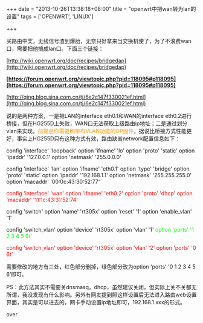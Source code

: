 +++
date = "2013-10-26T13:38:18+08:00"
title = "openwrt中把wan转为lan的设置"
tags = ['OPENWRT', 'LINUX']

+++

买路由中奖，无线信号渣到爆胎，无奈只好拿来当交换机使了，为了不浪费wan口，需要把他搞成lan口。下面三个链接：

[http://wiki.openwrt.org/doc/recipes/bridgedap](http://wiki.openwrt.org/doc/recipes/bridgedap)

**[https://forum.openwrt.org/viewtopic.php?pid=118095#p118095](https://forum.openwrt.org/viewtopic.php?pid=118095#p118095)**

[http://qing.blog.sina.com.cn/tj/6e2c147f330021ef.html](http://qing.blog.sina.com.cn/tj/6e2c147f330021ef.html)

说的是两种方案，一是把LAN的interface eth0.1和WAN的interface eth0.2进行桥接，但在HG255D上失败，WAN口无法获取上级路由ip地址；二是通过划分vlan来实现，<span style="color: #ff9900;">前提是你需要刷带有VLAN功能的OP固件</span>，据说比桥接方式性能更好，事实上HG255D只有这种方式有效，路由缺省network配置信息如下：

config 'interface' 'loopback'
option 'ifname' 'lo'
option 'proto' 'static'
option 'ipaddr' '127.0.0.1'
option 'netmask' '255.0.0.0'

config 'interface' 'lan'
option 'ifname' 'eth0.1'
option 'type' 'bridge'
option 'proto' 'static'
option 'ipaddr' '192.168.1.1'
option 'netmask' '255.255.255.0'
option 'macaddr' '00:0c:43:30:52:77'

<span style="color: #ff0000;">config 'interface' 'wan'</span>
<span style="color: #ff0000;"> option 'ifname' 'eth0.2'</span>
<span style="color: #ff0000;"> option 'proto' 'dhcp'</span>
<span style="color: #ff0000;"> option 'macaddr' '11:1c:43:31:52:74'</span>

config 'switch'
option 'name' 'rt305x'
option 'reset' '1'
option 'enable_vlan' '1'

config 'switch_vlan'
option 'device' 'rt305x'
option 'vlan' '1'
<span style="color: #00ff00;">option 'ports' '1 2 3 4 5 6t'</span>

<span style="color: #ff0000;">config 'switch_vlan'</span>
<span style="color: #ff0000;"> option 'device' 'rt305x'</span>
<span style="color: #ff0000;"> option 'vlan' '2'</span>
<span style="color: #ff0000;"> option 'ports' '0 6t'</span>

需要修改的地方有三处，红色部分删掉，绿色部分改为option 'ports' '0 1 2 3 4 5 6‘即可。

PS：此方法其实不需要关dnsmasq，dhcp，虽然建议关闭，但实际上关不关都无所谓，我没发现有什么影响。另外有网友提到照这样设置后无法进入路由web设置界面，其实是可以进去的，网卡手动设置ip地址即可，192.168.1.xxx的形式。

over
